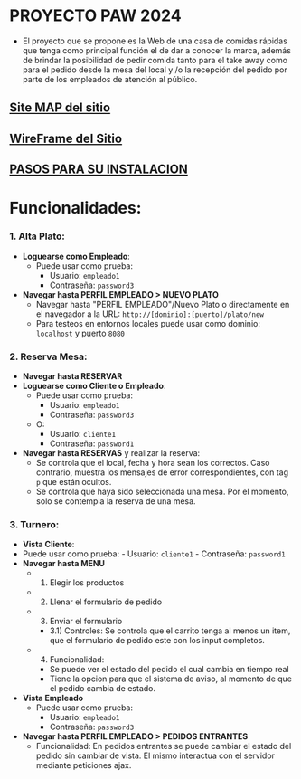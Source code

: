 # PROYECTO PAW 2024

- El proyecto que se propone es la Web de una casa de comidas rápidas que tenga como principal función el de dar a conocer la marca, además de brindar la posibilidad de pedir comida tanto para el take away como para el pedido desde la mesa del local y /o la recepción del pedido por parte de los empleados de atención al público.

## [Site MAP del sitio](https://www.figma.com/file/inLYqyIMxmiy6WxPlx6cey/wireframe-grupo-paw?type=design&node-id=0-1&mode=design&t=FRZzKBVkGpIr7CmU-0)

## [WireFrame del Sitio](https://www.figma.com/file/inLYqyIMxmiy6WxPlx6cey/wireframe-grupo-paw?type=design&node-id=1-48&mode=design&t=FRZzKBVkGpIr7CmU-0)

## [PASOS PARA SU INSTALACION](Instalacion.md)


# Funcionalidades:

### 1. Alta Plato:
- **Loguearse como Empleado**: 
    - Puede usar como prueba:
        - Usuario: `empleado1`
        - Contraseña: `password3`
- **Navegar hasta PERFIL EMPLEADO > NUEVO PLATO**        
    - Navegar hasta "PERFIL EMPLEADO"/Nuevo Plato o directamente en el navegador a la URL: `http://[dominio]:[puerto]/plato/new`
    - Para testeos en entornos locales puede usar como dominio: `localhost` y puerto `8080`

### 2. Reserva Mesa:
- **Navegar hasta RESERVAR**
- **Loguearse como Cliente o Empleado**:
    - Puede usar como prueba:
        - Usuario: `empleado1`
        - Contraseña: `password3`
    - O:
        - Usuario: `cliente1`
        - Contraseña: `password1`
- **Navegar hasta RESERVAS** y realizar la reserva:
    - Se controla que el local, fecha y hora sean los correctos. Caso contrario, muestra los mensajes de error correspondientes, con tag `p` que están ocultos.
    - Se controla que haya sido seleccionada una mesa. Por el momento, solo se contempla la reserva de una mesa.
### 3. Turnero:
- **Vista Cliente**:
- Puede usar como prueba:
        - Usuario: `cliente1`
        - Contraseña: `password1`
- **Navegar hasta MENU**        
    - 1) Elegir los productos
    - 2) Llenar el formulario de pedido
    - 3) Enviar el formulario
        - 3.1) Controles: Se controla que el carrito tenga al menos un item, que el formulario de pedido este con los input completos.  
    - 4) Funcionalidad: 
        - Se puede ver el estado del pedido el cual cambia en tiempo real
        - Tiene la opcion para que el sistema de aviso, al momento de que el pedido cambia de estado. 
- **Vista Empleado**
    - Puede usar como prueba:
        - Usuario: `empleado1`
        - Contraseña: `password3`
- **Navegar hasta PERFIL EMPLEADO > PEDIDOS ENTRANTES**
    - Funcionalidad: En pedidos entrantes se puede cambiar el estado del pedido sin cambiar de vista. El mismo interactua con el servidor mediante peticiones ajax.    